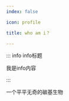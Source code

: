 ```yaml
---
index: false

icon: profile

title: who am i？

---
```


::: info info标题

我是info内容

:::

一个平平无奇的碳基生物
